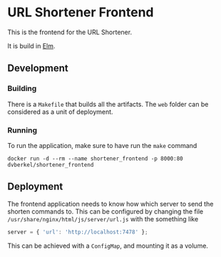 # URL Shortener Frontend
This is the frontend for the URL Shortener.

It is build in [Elm][elm].

## Development
### Building
There is a `Makefile` that builds all the artifacts. The `web` folder can be considered as a unit of deployment.

### Running
To run the application, make sure to have run the `make` command

```
docker run -d --rm --name shortener_frontend -p 8000:80 dvberkel/shortener_frontend
```

## Deployment
The frontend application needs to know how which server to send the shorten commands to. This can be configured by changing the file `/usr/share/nginx/html/js/server/url.js` with the something like

```js
server = { 'url': 'http://localhost:7478' };
```

This can be achieved with a `ConfigMap`, and mounting it as a volume.

[elm]: https://elm-lang.org/
[k8s:configmap]: https://kubernetes.io/docs/concepts/configuration/configmap/